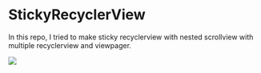 # StickyRecyclerView
In this repo, I tried to make sticky recyclerview with nested scrollview with multiple recyclerview 
and viewpager.

<img src='https://github.com/sky-flutter/StickyRecyclerView/output.gif'/>
